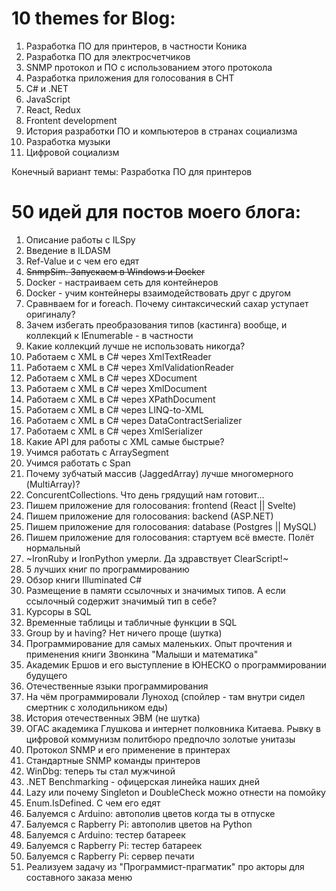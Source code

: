 # 10 themes for Blog:

1. Разработка ПО для принтеров, в частности Коника
2. Разработка ПО для электросчетчиков
3. SNMP протокол и ПО с использованием этого протокола
4. Разработка приложения для голосования в СНТ
5. C# и .NET
6. JavaScript
7. React, Redux
8. Frontent development
9. История разработки ПО и компьютеров в странах социализма
10. Разработка музыки
11. Цифровой социализм 

Конечный вариант темы: Разработка ПО для принтеров

# 50 идей для постов моего блога:

1. Описание работы с ILSpy
2. Введение в ILDASM
3. Ref-Value и с чем его едят
4. ~~SnmpSim. Запускаем в Windows и Docker~~
5. Docker - настраиваем сеть для контейнеров
6. Docker - учим контейнеры взаимодействовать друг с другом
7. Сравнваем for и foreach. Почему синтаксический сахар уступает оригиналу?
8. Зачем избегать преобразования типов (кастинга) вообще, и коллекций к IEnumerable - в частности
9. Какие коллекций лучше не использовать никогда?
10. Работаем с XML в C# через XmlTextReader
11. Работаем с XML в C# через XmlValidationReader
12. Работаем с XML в C# через XDocument
13. Работаем с XML в C# через XmlDocument
14. Работаем с XML в C# через XPathDocument
15. Работаем с XML в C# через LINQ-to-XML
16. Работаем с XML в C# через DataContractSerializer
17. Работаем с XML в C# через XmlSerializer
18. Какие API для работы с XML самые быстрые?
19. Учимся работать с ArraySegment<T>
20. Учимся работать с Span<T>
21. Почему зубчатый массив (JaggedArray) лучше многомерного (MultiArray)?
22. ConcurentCollections. Что день грядущий нам готовит...
23. Пишем приложение для голосования: frontend (React || Svelte)
24. Пишем приложение для голосования: backend (ASP.NET)
25. Пишем приложение для голосования: database (Postgres || MySQL)
26. Пишем приложение для голосования: стартуем всё вместе. Полёт нормальный
27. ~IronRuby и IronPython умерли. Да здравствует ClearScript!~
28. 5 лучших книг по программированию
29. Обзор книги Illuminated C#
30. Размещение в памяти ссылочных и значимых типов. А если ссылочный содержит значимый тип в себе?
31. Курсоры в SQL
32. Временные таблицы и табличные функции в SQL
33. Group by и having? Нет ничего проще (шутка)
34. Программирование для самых маленьких. Опыт прочтения и применения книги Звонкина "Малыши и математика"
35. Академик Ершов и его выступление в ЮНЕСКО о программировании будущего
36. Отечественные языки программирования
37. На чём программировали Луноход (спойлер - там внутри сидел смертник с холодильником еды)
38. История отечественных ЭВМ (не шутка)
39. ОГАС академика Глушкова и интернет полковника Китаева. Рывку в цифровой коммунизм политбюро предпочло золотые унитазы
40. Протокол SNMP и его применение в принтерах
41. Стандартные SNMP команды принтеров
42. WinDbg: теперь ты стал мужчиной
43. .NET Benchmarking - офицерская линейка наших дней
44. Lazy<T> или почему Singleton и DoubleCheck можно отнести на помойку
45. Enum.IsDefined. С чем его едят
46. Балуемся с Arduino: автополив цветов когда ты в отпуске
47. Балуемся с Rapberry Pi: автополив цветов на Python
48. Балуемся с Arduino: тестер батареек
49. Балуемся с Rapberry Pi: тестер батареек
50. Балуемся с Rapberry Pi: сервер печати
51. Реализуем задачу из "Программист-прагматик" про акторы для составного заказа меню
